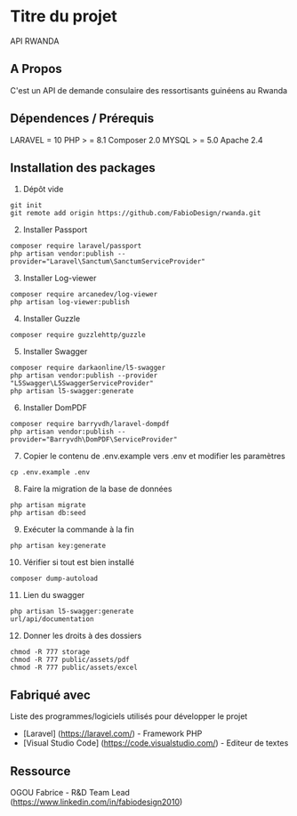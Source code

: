 # Titre du projet
API RWANDA

## A Propos
C'est un API de demande consulaire des ressortisants guinéens au Rwanda

## Dépendences / Prérequis
LARAVEL = 10
PHP > = 8.1
Composer 2.0
MYSQL > = 5.0
Apache 2.4

## Installation des packages
1. Dépôt vide
```
git init
git remote add origin https://github.com/FabioDesign/rwanda.git
```

2. Installer Passport
```
composer require laravel/passport
php artisan vendor:publish --provider="Laravel\Sanctum\SanctumServiceProvider"
```

3. Installer Log-viewer
```
composer require arcanedev/log-viewer
php artisan log-viewer:publish
```

4. Installer Guzzle
```
composer require guzzlehttp/guzzle
```

5. Installer Swagger
```
composer require darkaonline/l5-swagger
php artisan vendor:publish --provider "L5Swagger\L5SwaggerServiceProvider"
php artisan l5-swagger:generate
```

6. Installer DomPDF
```
composer require barryvdh/laravel-dompdf
php artisan vendor:publish --provider="Barryvdh\DomPDF\ServiceProvider"
```

7. Copier le contenu de .env.example vers .env et modifier les paramètres
```
cp .env.example .env
```

8. Faire la migration de la base de données
```
php artisan migrate
php artisan db:seed
```

9. Exécuter la commande à la fin
```
php artisan key:generate
```

10. Vérifier si tout est bien installé
```
composer dump-autoload
```

11. Lien du swagger
```
php artisan l5-swagger:generate
url/api/documentation
```

12. Donner les droits à des dossiers
```
chmod -R 777 storage
chmod -R 777 public/assets/pdf
chmod -R 777 public/assets/excel
```

## Fabriqué avec
Liste des programmes/logiciels utilisés pour développer le projet

* [Laravel] (https://laravel.com/) - Framework PHP
* [Visual Studio Code] (https://code.visualstudio.com/) - Editeur de textes


## Ressource
OGOU Fabrice - R&D Team Lead (https://www.linkedin.com/in/fabiodesign2010)